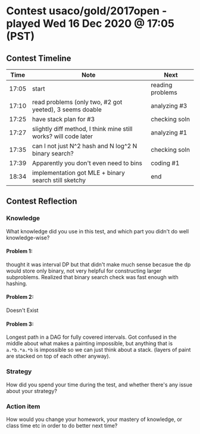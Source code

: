 # Contest usaco/gold/2017open - played Wed 16 Dec 2020 @ 17:05 (PST)

## Contest Timeline

| Time | Note | Next |
|----|----|----|
17:05 | start | reading problems
17:10 | read problems (only two, #2 got yeeted), 3 seems doable | analyzing #3
17:25 | have stack plan for #3 | checking soln
17:27 | slightly diff method, I think mine still works? will code later | analyzing #1
17:35 | can I not just N^2 hash and N log^2 N binary search? | checking soln
17:39 | Apparently you don't even need to bins | coding #1
18:34 | implementation got MLE + binary search still sketchy | end

## Contest Reflection

### Knowledge
What knowledge did you use in this test, and which part you didn't do well knowledge-wise?

#### Problem 1:

thought it was interval DP but that didn't make much sense becasue the dp would store only binary, not very helpful for constructing larger subproblems. Realized that binary search check was fast enough with hashing.

#### Problem 2:

Doesn't Exist

#### Problem 3:

Longest path in a DAG for fully covered intervals. Got confused in the middle about what makes a painting impossible, but anything that is `a.*b.*a.*b` is impossible so we can just think about a stack. (layers of paint are stacked on top of each other anyway).

### Strategy
How did you spend your time during the test, and whether there's any issue about your strategy?

### Action item
How would you change your homework, your mastery of knowledge, or class time etc in order to do better next time?
